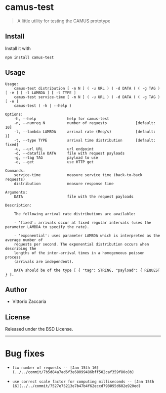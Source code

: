 # camus-test
> A little utility for testing the CAMUS prototype

## Install

Install it with

```
npm install camus-test
```
## Usage

```
Usage:
    camus-test distribution [ -n N ] ( -u URL ) ( -d DATA ) ( -g TAG ) [ -e ] [ -l LAMBDA ] [ -t TYPE ]
    camus-test service-time [ -n N ] ( -u URL ) ( -d DATA ) ( -g TAG ) [ -e ]
    camus-test ( -h | --help )

Options:
    -h, --help              help for camus-test
    -n, --numreq N          number of requests             [default: 10]
    -l, --lambda LAMBDA     arrival rate (Req/s)           [default: 1]
    -t, --type TYPE         arrival time distribution      [default: fixed]
    -u, --url URL           url endpoint
    -d, --datafile DATA     file with request payloads
    -g, --tag TAG           payload to use
    -e, --get               use HTTP get

Commands:
    service-time            measure service time (back-to-back requests)
    distribution            measure response time

Arguments:
    DATA                    file with the request payloads

Description:

    The following arrival rate distributions are available:

    - 'fixed': arrivals occur at fixed regular intervals (uses the parameter LAMBDA to specify the rate).

    - 'exponential': uses parameter LAMBDA which is interpreted as the average number of
    requests per second. The exponential distribution occurs when describing the
    lengths of the inter-arrival times in a homogeneous poisson process
    (arrivals are independent).

    DATA should be of the type [ { "tag": STRING, "payload": { REQUEST } ].

```

## Author

* Vittorio Zaccaria

## License
Released under the BSD License.

***



# Bug fixes

-     fix number of requests -- [Jan 15th 16](../../commit/7b5d84a7ad6f3e68099486bff502caf359f80c8b)
-     use correct scale factor for computing milliseconds -- [Jan 15th 16](../../commit/7527e75213e7b47b4f62eccd798095d602e920ed)
